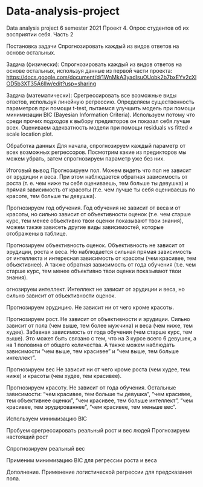 # Data-analysis-project
Data analysis project 6 semester 2021
Проект 4. Опрос студентов об их восприятии себя.
Часть 2

Постановка задачи
Спрогнозировать каждый из видов ответов на основе остальных. 

Задача (физически):
Спрогнозировать каждый из видов ответов на основе остальных, используя данные из первой части проекта:
https://docs.google.com/document/d/1WnMkA3yadIsuOUobk2b7bxEYv2cXlOD5b3XT35A6lIw/edit?usp=sharing

Задача (математически):
Срегрессировать все возможные виды ответов, используя линейную регрессию. Определяем существенность параметров при помощи t-test, пытаемся улучшить модель при помощи минимизации BIC (Bayesian  Information Criteria). Используем потому что среди прочих подходов к выбору предикторов он показал себя лучше всех. Оцениваем адекватность модели при помощи residuals vs fitted и scale location plot.

Обработка данных
Для начала, спрогнозируем каждый параметр от всех возможных регрессоров. Посмотрим какие из предикторов мы можем убрать, затем спрогнозируем параметр уже без них.

Итоговый вывод
Прогнозируем пол.
Можем видеть что пол не зависит от эрудиции и веса. При этом наблюдается обратная зависимость от роста (т. е. чем ниже ты себя оцениваешь, тем больше ты девушка) и прямая зависимость от красоты (т.е. чем лучше ты себя оцениваешь по красоте, тем больше ты девушка).


Прогнозируем год обучения.
Год обучения не зависит от веса и от красоты, но сильно зависит от объективности оценок (т.е. чем старше курс, тем менее объективно твои оценки показывают твои знания), можем также зависеть другие виды зависимостей, которые отображены в таблице.


Прогнозируем объективность оценок.
Объективность не зависит от эрудиции, роста и веса. Но наблюдается сильная прямая зависимость от интеллекта и интересная зависимость от красоты (чем красивее, тем объективнее). А также обратная зависимость от года обучения (т.е. чем старше курс, тем менее объективно твои оценки показывают твои знания).

огнозируем интеллект.
Интеллект не зависит от эрудиции и веса, но сильно зависит от объективности оценок.


Прогнозируем эрудицию.
Не зависит ни от чего кроме красоты.

Прогнозируем рост.
Не зависит от объективности и эрудиции. Сильно зависит от пола (чем выше, тем более мужчина) и веса  (чем ниже, тем худее). Забавная зависимость от года обучения (чем старше курс, тем выше). Это может быть связано с тем, что на 3 курсе всего 6 девушек, а на 1 половина от общего количества. А также можем наблюдать зависимости “чем выше, тем красивее” и “чем выше, тем больше интеллект”.

Прогнозируем вес
Не зависит ни от чего кроме роста (чем худее, тем ниже) и красоты (чем худее, тем красивее).

Прогнозируем красоту.
Не зависит от года обучения. Остальные зависимости: “чем красивее, тем больше ты девушка”, “чем красивее, тем объективнее оценки”, “чем красивее, тем больше интеллект”, “чем красивее, тем эрудированнее”, “чем красивее, тем меньше вес”.

Используем минимизацию BIC

Пробуем срегрессировать реальный рост и вес людей
Прогнозируем настоящий рост

Спрогнозируем реальный вес

Применим минимизацию BIC для регрессии роста и веса

Дополнение. Применение логистической регрессии для предсказания пола.



